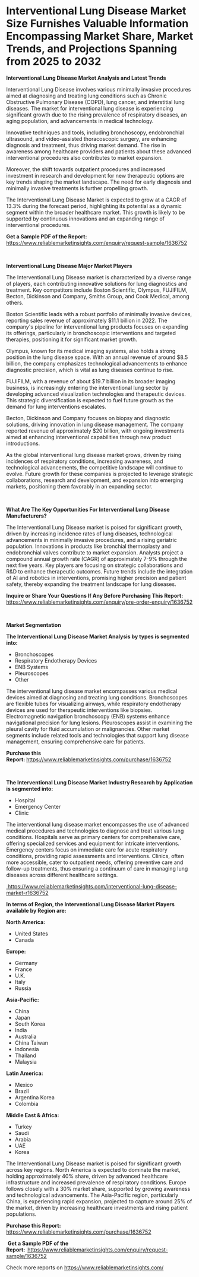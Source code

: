 <p><h1>Interventional Lung Disease Market Size Furnishes Valuable Information Encompassing Market Share, Market Trends, and Projections Spanning from 2025 to 2032</h1></p><p><strong>Interventional Lung Disease Market Analysis and Latest Trends</strong></p>
<p><p>Interventional Lung Disease involves various minimally invasive procedures aimed at diagnosing and treating lung conditions such as Chronic Obstructive Pulmonary Disease (COPD), lung cancer, and interstitial lung diseases. The market for interventional lung disease is experiencing significant growth due to the rising prevalence of respiratory diseases, an aging population, and advancements in medical technology.</p><p>Innovative techniques and tools, including bronchoscopy, endobronchial ultrasound, and video-assisted thoracoscopic surgery, are enhancing diagnosis and treatment, thus driving market demand. The rise in awareness among healthcare providers and patients about these advanced interventional procedures also contributes to market expansion.</p><p>Moreover, the shift towards outpatient procedures and increased investment in research and development for new therapeutic options are key trends shaping the market landscape. The need for early diagnosis and minimally invasive treatments is further propelling growth.</p><p>The Interventional Lung Disease Market is expected to grow at a CAGR of 13.3% during the forecast period, highlighting its potential as a dynamic segment within the broader healthcare market. This growth is likely to be supported by continuous innovations and an expanding range of interventional procedures.</p></p>
<p><strong>Get a Sample PDF of the Report:&nbsp;</strong> <a href="https://www.reliablemarketinsights.com/enquiry/request-sample/1636752?utm_campaign=3270&utm_medium=2&utm_source=Github&utm_content=ia&utm_term=23032025&utm_id=interventional-lung-disease">https://www.reliablemarketinsights.com/enquiry/request-sample/1636752</a></p>
<p>&nbsp;</p>
<p><strong>Interventional Lung Disease Major Market Players</strong></p>
<p><p>The Interventional Lung Disease market is characterized by a diverse range of players, each contributing innovative solutions for lung diagnostics and treatment. Key competitors include Boston Scientific, Olympus, FUJIFILM, Becton, Dickinson and Company, Smiths Group, and Cook Medical, among others.</p><p>Boston Scientific leads with a robust portfolio of minimally invasive devices, reporting sales revenue of approximately $11.1 billion in 2022. The company's pipeline for interventional lung products focuses on expanding its offerings, particularly in bronchoscopic interventions and targeted therapies, positioning it for significant market growth.</p><p>Olympus, known for its medical imaging systems, also holds a strong position in the lung disease space. With an annual revenue of around $8.5 billion, the company emphasizes technological advancements to enhance diagnostic precision, which is vital as lung diseases continue to rise.</p><p>FUJIFILM, with a revenue of about $19.7 billion in its broader imaging business, is increasingly entering the interventional lung sector by developing advanced visualization technologies and therapeutic devices. This strategic diversification is expected to fuel future growth as the demand for lung interventions escalates.</p><p>Becton, Dickinson and Company focuses on biopsy and diagnostic solutions, driving innovation in lung disease management. The company reported revenue of approximately $20 billion, with ongoing investments aimed at enhancing interventional capabilities through new product introductions.</p><p>As the global interventional lung disease market grows, driven by rising incidences of respiratory conditions, increasing awareness, and technological advancements, the competitive landscape will continue to evolve. Future growth for these companies is projected to leverage strategic collaborations, research and development, and expansion into emerging markets, positioning them favorably in an expanding sector.</p></p>
<p>&nbsp;</p>
<p><strong>What Are The Key Opportunities For Interventional Lung Disease Manufacturers?</strong></p>
<p><p>The Interventional Lung Disease market is poised for significant growth, driven by increasing incidence rates of lung diseases, technological advancements in minimally invasive procedures, and a rising geriatric population. Innovations in products like bronchial thermoplasty and endobronchial valves contribute to market expansion. Analysts project a compound annual growth rate (CAGR) of approximately 7-9% through the next five years. Key players are focusing on strategic collaborations and R&D to enhance therapeutic outcomes. Future trends include the integration of AI and robotics in interventions, promising higher precision and patient safety, thereby expanding the treatment landscape for lung diseases.</p></p>
<p><strong>Inquire or Share Your Questions If Any Before Purchasing This Report:</strong> <a href="https://www.reliablemarketinsights.com/enquiry/pre-order-enquiry/1636752?utm_campaign=3270&utm_medium=2&utm_source=Github&utm_content=ia&utm_term=23032025&utm_id=interventional-lung-disease">https://www.reliablemarketinsights.com/enquiry/pre-order-enquiry/1636752</a></p>
<p>&nbsp;</p>
<p><strong>Market Segmentation</strong></p>
<p><strong>The Interventional Lung Disease Market Analysis by types is segmented into:</strong></p>
<p><ul><li>Bronchoscopes</li><li>Respiratory Endotherapy Devices</li><li>ENB Systems</li><li>Pleuroscopes</li><li>Other</li></ul></p>
<p><p>The interventional lung disease market encompasses various medical devices aimed at diagnosing and treating lung conditions. Bronchoscopes are flexible tubes for visualizing airways, while respiratory endotherapy devices are used for therapeutic interventions like biopsies. Electromagnetic navigation bronchoscopy (ENB) systems enhance navigational precision for lung lesions. Pleuroscopes assist in examining the pleural cavity for fluid accumulation or malignancies. Other market segments include related tools and technologies that support lung disease management, ensuring comprehensive care for patients.</p></p>
<p><strong>Purchase this Report:&nbsp;</strong><a href="https://www.reliablemarketinsights.com/purchase/1636752?utm_campaign=3270&utm_medium=2&utm_source=Github&utm_content=ia&utm_term=23032025&utm_id=interventional-lung-disease">https://www.reliablemarketinsights.com/purchase/1636752</a></p>
<p>&nbsp;</p>
<p><strong>The Interventional Lung Disease Market Industry Research by Application is segmented into:</strong></p>
<p><ul><li>Hospital</li><li>Emergency Center</li><li>Clinic</li></ul></p>
<p><p>The interventional lung disease market encompasses the use of advanced medical procedures and technologies to diagnose and treat various lung conditions. Hospitals serve as primary centers for comprehensive care, offering specialized services and equipment for intricate interventions. Emergency centers focus on immediate care for acute respiratory conditions, providing rapid assessments and interventions. Clinics, often more accessible, cater to outpatient needs, offering preventive care and follow-up treatments, thus ensuring a continuum of care in managing lung diseases across different healthcare settings.</p></p>
<p><a href="https://www.reliablemarketinsights.com/interventional-lung-disease-market-r1636752?utm_campaign=3270&utm_medium=2&utm_source=Github&utm_content=ia&utm_term=23032025&utm_id=interventional-lung-disease">&nbsp;https://www.reliablemarketinsights.com/interventional-lung-disease-market-r1636752</a></p>
<p><strong>In terms of Region, the Interventional Lung Disease Market Players available by Region are:</strong></p>
<p>
    <p> <strong> North America: </strong>
        <ul>
            <li>United States</li>
            <li>Canada</li>
        </ul>
        </p> 
    <p> <strong> Europe: </strong>
        <ul>
            <li>Germany</li>
            <li>France</li>
            <li>U.K.</li>
            <li>Italy</li>
            <li>Russia</li>
        </ul>
        </p> 
    <p> <strong> Asia-Pacific: </strong>
        <ul>
            <li>China</li>
            <li>Japan</li>
            <li>South Korea</li>
            <li>India</li>
            <li>Australia</li>
            <li>China Taiwan</li>
            <li>Indonesia</li>
            <li>Thailand</li>
            <li>Malaysia</li>
        </ul>
        </p> 
    <p> <strong> Latin America: </strong>
        <ul>
            <li>Mexico</li>
            <li>Brazil</li>
            <li>Argentina Korea</li>
            <li>Colombia</li>
        </ul>
        </p> 
    <p> <strong> Middle East & Africa: </strong>
        <ul>
            <li>Turkey</li>
            <li>Saudi</li>
            <li>Arabia</li>
            <li>UAE</li>
            <li>Korea</li>
        </ul>
    </p>
    </p>
<p><p>The Interventional Lung Disease market is poised for significant growth across key regions. North America is expected to dominate the market, holding approximately 40% share, driven by advanced healthcare infrastructure and increased prevalence of respiratory conditions. Europe follows closely with a 30% market share, supported by growing awareness and technological advancements. The Asia-Pacific region, particularly China, is experiencing rapid expansion, projected to capture around 25% of the market, driven by increasing healthcare investments and rising patient populations.</p></p>
<p><strong>Purchase this Report: </strong><a href="https://www.reliablemarketinsights.com/purchase/1636752?utm_campaign=3270&utm_medium=2&utm_source=Github&utm_content=ia&utm_term=23032025&utm_id=interventional-lung-disease">https://www.reliablemarketinsights.com/purchase/1636752</a></p>
<p>&nbsp;<strong>Get a Sample PDF of the Report:&nbsp;&nbsp;</strong><a href="https://www.reliablemarketinsights.com/enquiry/request-sample/1636752?utm_campaign=3270&utm_medium=2&utm_source=Github&utm_content=ia&utm_term=23032025&utm_id=interventional-lung-disease">https://www.reliablemarketinsights.com/enquiry/request-sample/1636752</a></p>
<p><strong></strong></p>
<p>Check more reports on <a href="https://www.reliablemarketinsights.com/?utm_campaign=3270&utm_medium=2&utm_source=Github&utm_content=ia&utm_term=23032025&utm_id=interventional-lung-disease">https://www.reliablemarketinsights.com/</a></p>